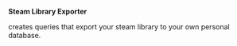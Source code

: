 **Steam Library Exporter**

creates queries that export your steam library to your own personal database.
